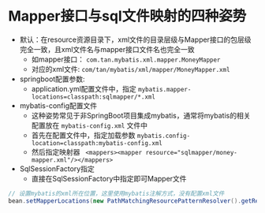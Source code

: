 Mapper接口与sql文件映射的四种姿势
===

- 默认：在resource资源目录下，xml文件的目录层级与Mapper接口的包层级完全一致，且xml文件名与mapper接口文件名也完全一致
    - 如mapper接口： `com.tan.mybatis.xml.mapper.MoneyMapper`
    - 对应的xml文件:  `com/tan/mybatis/xml/mapper/MoneyMapper.xml`
- springboot配置参数:
    - application.yml配置文件中，指定 `mybatis.mapper-locations=classpath:sqlmapper/*.xml`
- mybatis-config配置文件
    - 这种姿势常见于非SpringBoot项目集成mybatis，通常将mybatis的相关配置放在 `mybatis-config.xml` 文件中
    - 首先在配置文件中，指定加载参数 `mybatis.config-location=classpath:mybatis-config.xml`
    - 然后指定映射器 ` <mappers><mapper resource="sqlmapper/money-mapper.xml"/></mappers>`
- SqlSessionFactory指定
    - 直接在SqlSessionFactory中指定即可Mapper文件

```java
// 设置mybatis的xml所在位置，这里使用mybatis注解方式，没有配置xml文件
bean.setMapperLocations(new PathMatchingResourcePatternResolver().getResources("classpath*:mapping/*.xml"));
```